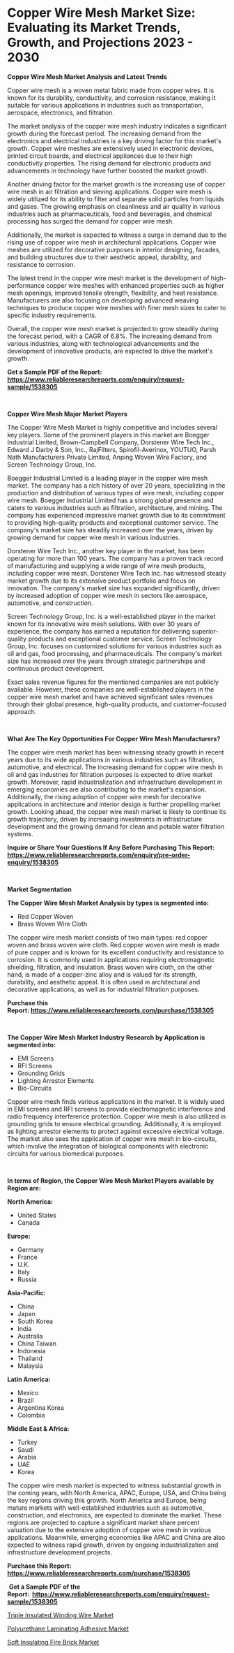 <p><h1>Copper Wire Mesh Market Size: Evaluating its Market Trends, Growth, and Projections 2023 - 2030</h1></p><p><strong>Copper Wire Mesh Market Analysis and Latest Trends</strong></p>
<p><p>Copper wire mesh is a woven metal fabric made from copper wires. It is known for its durability, conductivity, and corrosion resistance, making it suitable for various applications in industries such as transportation, aerospace, electronics, and filtration.</p><p>The market analysis of the copper wire mesh industry indicates a significant growth during the forecast period. The increasing demand from the electronics and electrical industries is a key driving factor for this market's growth. Copper wire meshes are extensively used in electronic devices, printed circuit boards, and electrical appliances due to their high conductivity properties. The rising demand for electronic products and advancements in technology have further boosted the market growth.</p><p>Another driving factor for the market growth is the increasing use of copper wire mesh in air filtration and sieving applications. Copper wire mesh is widely utilized for its ability to filter and separate solid particles from liquids and gases. The growing emphasis on cleanliness and air quality in various industries such as pharmaceuticals, food and beverages, and chemical processing has surged the demand for copper wire mesh.</p><p>Additionally, the market is expected to witness a surge in demand due to the rising use of copper wire mesh in architectural applications. Copper wire meshes are utilized for decorative purposes in interior designing, facades, and building structures due to their aesthetic appeal, durability, and resistance to corrosion.</p><p>The latest trend in the copper wire mesh market is the development of high-performance copper wire meshes with enhanced properties such as higher mesh openings, improved tensile strength, flexibility, and heat resistance. Manufacturers are also focusing on developing advanced weaving techniques to produce copper wire meshes with finer mesh sizes to cater to specific industry requirements.</p><p>Overall, the copper wire mesh market is projected to grow steadily during the forecast period, with a CAGR of 6.8%. The increasing demand from various industries, along with technological advancements and the development of innovative products, are expected to drive the market's growth.</p></p>
<p><strong>Get a Sample PDF of the Report:&nbsp; <a href="https://www.reliableresearchreports.com/enquiry/request-sample/1538305">https://www.reliableresearchreports.com/enquiry/request-sample/1538305</a></strong></p>
<p>&nbsp;</p>
<p><strong>Copper Wire Mesh Major Market Players</strong></p>
<p><p>The Copper Wire Mesh Market is highly competitive and includes several key players. Some of the prominent players in this market are Boegger Industrial Limited, Brown-Campbell Company, Dorstener Wire Tech Inc., Edward J Darby & Son, Inc., RajFilters, Spirofil-Averinox, YOUTUO, Parsh Nath Manufacturers Private Limited, Anping Woven Wire Factory, and Screen Technology Group, Inc.</p><p>Boegger Industrial Limited is a leading player in the copper wire mesh market. The company has a rich history of over 20 years, specializing in the production and distribution of various types of wire mesh, including copper wire mesh. Boegger Industrial Limited has a strong global presence and caters to various industries such as filtration, architecture, and mining. The company has experienced impressive market growth due to its commitment to providing high-quality products and exceptional customer service. The company's market size has steadily increased over the years, driven by growing demand for copper wire mesh in various industries.</p><p>Dorstener Wire Tech Inc., another key player in the market, has been operating for more than 100 years. The company has a proven track record of manufacturing and supplying a wide range of wire mesh products, including copper wire mesh. Dorstener Wire Tech Inc. has witnessed steady market growth due to its extensive product portfolio and focus on innovation. The company's market size has expanded significantly, driven by increased adoption of copper wire mesh in sectors like aerospace, automotive, and construction.</p><p>Screen Technology Group, Inc. is a well-established player in the market known for its innovative wire mesh solutions. With over 30 years of experience, the company has earned a reputation for delivering superior-quality products and exceptional customer service. Screen Technology Group, Inc. focuses on customized solutions for various industries such as oil and gas, food processing, and pharmaceuticals. The company's market size has increased over the years through strategic partnerships and continuous product development.</p><p>Exact sales revenue figures for the mentioned companies are not publicly available. However, these companies are well-established players in the copper wire mesh market and have achieved significant sales revenues through their global presence, high-quality products, and customer-focused approach.</p></p>
<p>&nbsp;</p>
<p><strong>What Are The Key Opportunities For Copper Wire Mesh Manufacturers?</strong></p>
<p><p>The copper wire mesh market has been witnessing steady growth in recent years due to its wide applications in various industries such as filtration, automotive, and electrical. The increasing demand for copper wire mesh in oil and gas industries for filtration purposes is expected to drive market growth. Moreover, rapid industrialization and infrastructure development in emerging economies are also contributing to the market's expansion. Additionally, the rising adoption of copper wire mesh for decorative applications in architecture and interior design is further propelling market growth. Looking ahead, the copper wire mesh market is likely to continue its growth trajectory, driven by increasing investments in infrastructure development and the growing demand for clean and potable water filtration systems.</p></p>
<p><strong>Inquire or Share Your Questions If Any Before Purchasing This Report: <a href="https://www.reliableresearchreports.com/enquiry/pre-order-enquiry/1538305">https://www.reliableresearchreports.com/enquiry/pre-order-enquiry/1538305</a></strong></p>
<p>&nbsp;</p>
<p><strong>Market Segmentation</strong></p>
<p><strong>The Copper Wire Mesh Market Analysis by types is segmented into:</strong></p>
<p><ul><li>Red Copper Woven</li><li>Brass Woven Wire Cloth</li></ul></p>
<p><p>The copper wire mesh market consists of two main types: red copper woven and brass woven wire cloth. Red copper woven wire mesh is made of pure copper and is known for its excellent conductivity and resistance to corrosion. It is commonly used in applications requiring electromagnetic shielding, filtration, and insulation. Brass woven wire cloth, on the other hand, is made of a copper-zinc alloy and is valued for its strength, durability, and aesthetic appeal. It is often used in architectural and decorative applications, as well as for industrial filtration purposes.</p></p>
<p><strong>Purchase this Report:&nbsp;<a href="https://www.reliableresearchreports.com/purchase/1538305">https://www.reliableresearchreports.com/purchase/1538305</a></strong></p>
<p>&nbsp;</p>
<p><strong>The Copper Wire Mesh Market Industry Research by Application is segmented into:</strong></p>
<p><ul><li>EMI Screens</li><li>RFI Screens</li><li>Grounding Grids</li><li>Lighting Arrestor Elements</li><li>Bio-Circuits</li></ul></p>
<p><p>Copper wire mesh finds various applications in the market. It is widely used in EMI screens and RFI screens to provide electromagnetic interference and radio frequency interference protection. Copper wire mesh is also utilized in grounding grids to ensure electrical grounding. Additionally, it is employed as lighting arrestor elements to protect against excessive electrical voltage. The market also sees the application of copper wire mesh in bio-circuits, which involve the integration of biological components with electronic circuits for various biomedical purposes.</p></p>
<p>&nbsp;</p>
<p><strong>In terms of Region, the Copper Wire Mesh Market Players available by Region are:</strong></p>
<p>
    <p> <strong> North America: </strong>
        <ul>
            <li>United States</li>
            <li>Canada</li>
        </ul>
        </p> 
    <p> <strong> Europe: </strong>
        <ul>
            <li>Germany</li>
            <li>France</li>
            <li>U.K.</li>
            <li>Italy</li>
            <li>Russia</li>
        </ul>
        </p> 
    <p> <strong> Asia-Pacific: </strong>
        <ul>
            <li>China</li>
            <li>Japan</li>
            <li>South Korea</li>
            <li>India</li>
            <li>Australia</li>
            <li>China Taiwan</li>
            <li>Indonesia</li>
            <li>Thailand</li>
            <li>Malaysia</li>
        </ul>
        </p> 
    <p> <strong> Latin America: </strong>
        <ul>
            <li>Mexico</li>
            <li>Brazil</li>
            <li>Argentina Korea</li>
            <li>Colombia</li>
        </ul>
        </p> 
    <p> <strong> Middle East & Africa: </strong>
        <ul>
            <li>Turkey</li>
            <li>Saudi</li>
            <li>Arabia</li>
            <li>UAE</li>
            <li>Korea</li>
        </ul>
    </p>
    </p>
<p><p>The copper wire mesh market is expected to witness substantial growth in the coming years, with North America, APAC, Europe, USA, and China being the key regions driving this growth. North America and Europe, being mature markets with well-established industries such as automotive, construction, and electronics, are expected to dominate the market. These regions are projected to capture a significant market share percent valuation due to the extensive adoption of copper wire mesh in various applications. Meanwhile, emerging economies like APAC and China are also expected to witness rapid growth, driven by ongoing industrialization and infrastructure development projects.</p></p>
<p><strong>Purchase this Report: <a href="https://www.reliableresearchreports.com/purchase/1538305">https://www.reliableresearchreports.com/purchase/1538305</a></strong></p>
<p>&nbsp;<strong>Get a Sample PDF of the Report:&nbsp;&nbsp;<a href="https://www.reliableresearchreports.com/enquiry/request-sample/1538305">https://www.reliableresearchreports.com/enquiry/request-sample/1538305</a></strong></p>
<p><strong></strong></p>
<p><p><a href="https://github.com/amonskiyk/Market-Research-Report-List-1/blob/main/triple-insulated-winding-wire-market.md">Triple Insulated Winding Wire Market</a></p><p><a href="https://github.com/gaydyna/Market-Research-Report-List-1/blob/main/polyurethane-laminating-adhesive-market.md">Polyurethane Laminating Adhesive Market</a></p><p><a href="https://github.com/tamvrosiya/Market-Research-Report-List-1/blob/main/soft-insulating-fire-brick-market.md">Soft Insulating Fire Brick Market</a></p></p>